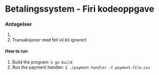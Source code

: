 # Betalingssystem - Firi kodeoppgave


### Antagelser
1. 
2. Transaksjoner med feil vil bli ignorert

#### How to run
1. Build the program: `$ go build`
2. Run the payment handler: `$ ./payment-handler -f payment-file.csv`
